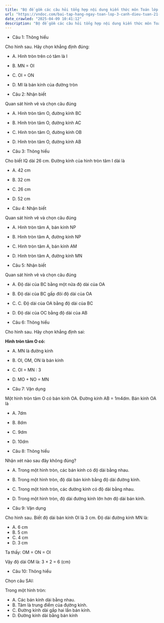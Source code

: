 ```yaml
---
title: "Bộ đề gồm các câu hỏi tổng hợp nội dung kiến thức môn Toán lớp 3 đã học ở Tuần 21 trong chương trình Toán lớp 3 Tập 2 sách Cánh diều, giúp các em ôn tập và luyện giải các dạng bài tập Toán lớp 3. Mời các em cùng luyện tập."
url: "https://vndoc.com/bai-tap-hang-ngay-toan-lop-3-canh-dieu-tuan-21-thu-5-336125"
date_crawled: "2025-04-09 10:41:12"
description: "Bộ đề gồm các câu hỏi tổng hợp nội dung kiến thức môn Toán lớp 3 đã học ở Tuần 21 trong chương trình Toán lớp 3 Tập 2 sách Cánh diều, giúp các em ôn tập và luyện giải các dạng bài tập Toán lớp 3. Mời các em cùng luyện tập."
---
```


* Câu 1:  Thông hiểu

Cho hình sau. Hãy chọn khẳng định đúng:

  * A. Hình tròn trên có tâm là I 
  * B. MN = OI 
  * C. OI = ON 
  * D. MI là bán kính của đường tròn 



* Câu 2:  Nhận biết

Quan sát hình vẽ và chọn câu đúng

  * A. Hình tròn tâm O, đường kính BC 
  * B. Hình tròn tâm O, đường kính AC 
  * C. Hình tròn tâm O, đường kính OB 
  * D. Hình tròn tâm O, đường kính AB 



* Câu 3:  Thông hiểu

Cho biết IQ dài 26 cm. Đường kính của hình tròn tâm I dài là

  * A. 42 cm 
  * B. 32 cm 
  * C. 26 cm 
  * D. 52 cm 



* Câu 4:  Nhận biết

Quan sát hình vẽ và chọn câu đúng

  * A. Hình tròn tâm A, bán kính NP 
  * B. Hình tròn tâm A, đường kính NP 
  * C. Hình tròn tâm A, bán kính AM 
  * D. Hình tròn tâm A, đường kính MN 



* Câu 5:  Nhận biết

Quan sát hình vẽ và chọn câu đúng

  * A. Độ dài của BC bằng một nửa độ dài của OA 
  * B. Độ dài của BC gấp đôi độ dài của OA 
  * C. C. Độ dài của OA bằng độ dài của BC 
  * D. Độ dài của OC bằng độ dài của AB 



* Câu 6:  Thông hiểu

Cho hình sau. Hãy chọn khẳng định sai:

**Hình tròn tâm O có:**

  * A. MN là đường kính 
  * B. OI, OM, ON là bán kính 
  * C. OI = MN : 3 
  * D. MO + NO = MN 



* Câu 7:  Vận dụng

Một hình tròn tâm O có bán kính OA. Đường kính AB = 1m4dm. Bán kính OA là

  * A. 7dm 
  * B. 8dm 
  * C. 9dm 
  * D. 10dm 



* Câu 8:  Thông hiểu

Nhận xét nào sau đây không đúng?

  * A. Trong một hình tròn, các bán kính có độ dài bằng nhau. 
  * B. Trong một hình tròn, độ dài bán kính bằng độ dài đường kính. 
  * C. Trong một hình tròn, các đường kính có độ dài bằng nhau. 
  * D. Trong một hình tròn, độ dài đường kính lớn hơn độ dài bán kính. 



* Câu 9:  Vận dụng

Cho hình sau. Biết độ dài bán kính OI là 3 cm. Độ dài đường kính MN là:

  * A. 6 cm 
  * B. 5 cm 
  * C. 4 cm 
  * D. 3 cm 



Ta thấy: OM = ON = OI

Vậy độ dài OM là: 3 × 2 = 6 (cm)

* Câu 10:  Thông hiểu

Chọn câu SAI:

Trong một hình tròn:

  * A. Các bán kính dài bằng nhau. 
  * B. Tâm là trung điểm của đường kính. 
  * C. Đường kính dài gấp hai lần bán kính. 
  * D. Đường kính dài bằng bán kính 


